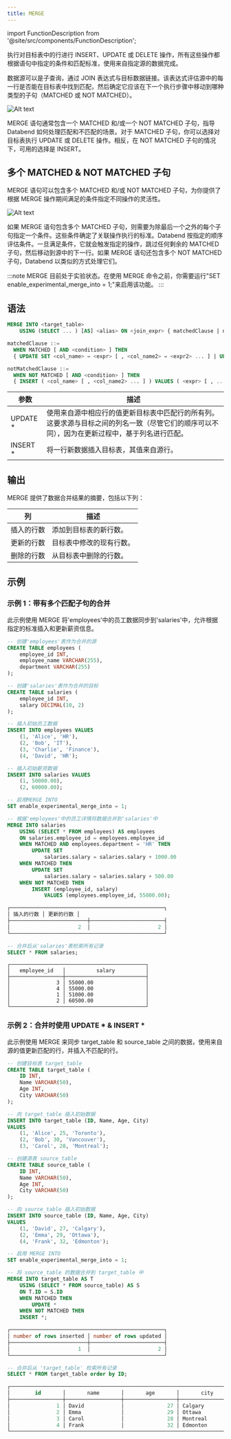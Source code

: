 ```yaml
---
title: MERGE
---
```


import FunctionDescription from '@site/src/components/FunctionDescription';

<FunctionDescription description="引入或更新版本：v1.2.241"/>

执行对目标表中的行进行 INSERT、UPDATE 或 DELETE 操作，所有这些操作都根据语句中指定的条件和匹配标准，使用来自指定源的数据完成。

数据源可以是子查询，通过 JOIN 表达式与目标数据链接。该表达式评估源中的每一行是否能在目标表中找到匹配，然后确定它应该在下一个执行步骤中移动到哪种类型的子句（MATCHED 或 NOT MATCHED）。

![Alt text](@site/docs/public/img/sql/merge-into-single-clause.jpeg)

MERGE 语句通常包含一个 MATCHED 和/或一个 NOT MATCHED 子句，指导 Databend 如何处理匹配和不匹配的场景。对于 MATCHED 子句，你可以选择对目标表执行 UPDATE 或 DELETE 操作。相反，在 NOT MATCHED 子句的情况下，可用的选择是 INSERT。

## 多个 MATCHED & NOT MATCHED 子句

MERGE 语句可以包含多个 MATCHED 和/或 NOT MATCHED 子句，为你提供了根据 MERGE 操作期间满足的条件指定不同操作的灵活性。

![Alt text](@site/docs/public/img/sql/merge-into-multi-clause.jpeg)

如果 MERGE 语句包含多个 MATCHED 子句，则需要为除最后一个之外的每个子句指定一个条件。这些条件确定了关联操作执行的标准。Databend 按指定的顺序评估条件。一旦满足条件，它就会触发指定的操作，跳过任何剩余的 MATCHED 子句，然后移动到源中的下一行。如果 MERGE 语句还包含多个 NOT MATCHED 子句，Databend 以类似的方式处理它们。

:::note
MERGE 目前处于实验状态。在使用 MERGE 命令之前，你需要运行"SET enable_experimental_merge_into = 1;"来启用该功能。
:::

## 语法

```sql
MERGE INTO <target_table>
    USING (SELECT ... ) [AS] <alias> ON <join_expr> { matchedClause | notMatchedClause } [ ... ]

matchedClause ::=
  WHEN MATCHED [ AND <condition> ] THEN
  { UPDATE SET <col_name> = <expr> [ , <col_name2> = <expr2> ... ] | UPDATE * | DELETE }

notMatchedClause ::=
  WHEN NOT MATCHED [ AND <condition> ] THEN
  { INSERT ( <col_name> [ , <col_name2> ... ] ) VALUES ( <expr> [ , ... ] ) | INSERT * }
```

| 参数      | 描述                                                                                                                                           |
| --------- | ---------------------------------------------------------------------------------------------------------------------------------------------- |
| UPDATE \* | 使用来自源中相应行的值更新目标表中匹配行的所有列。这要求源与目标之间的列名一致（尽管它们的顺序可以不同），因为在更新过程中，基于列名进行匹配。 |
| INSERT \* | 将一行新数据插入目标表，其值来自源行。                                                                                                         |

## 输出

MERGE 提供了数据合并结果的摘要，包括以下列：

| 列         | 描述                     |
| ---------- | ------------------------ |
| 插入的行数 | 添加到目标表的新行数。   |
| 更新的行数 | 目标表中修改的现有行数。 |
| 删除的行数 | 从目标表中删除的行数。   |

## 示例

### 示例 1：带有多个匹配子句的合并

此示例使用 MERGE 将'employees'中的员工数据同步到'salaries'中，允许根据指定的标准插入和更新薪资信息。

```sql
-- 创建'employees'表作为合并的源
CREATE TABLE employees (
    employee_id INT,
    employee_name VARCHAR(255),
    department VARCHAR(255)
);

-- 创建'salaries'表作为合并的目标
CREATE TABLE salaries (
    employee_id INT,
    salary DECIMAL(10, 2)
);

-- 插入初始员工数据
INSERT INTO employees VALUES
    (1, 'Alice', 'HR'),
    (2, 'Bob', 'IT'),
    (3, 'Charlie', 'Finance'),
    (4, 'David', 'HR');

-- 插入初始薪资数据
INSERT INTO salaries VALUES
    (1, 50000.00),
    (2, 60000.00);

-- 启用MERGE INTO
SET enable_experimental_merge_into = 1;

-- 根据'employees'中的员工详情将数据合并到'salaries'中
MERGE INTO salaries
    USING (SELECT * FROM employees) AS employees
    ON salaries.employee_id = employees.employee_id
    WHEN MATCHED AND employees.department = 'HR' THEN
        UPDATE SET
            salaries.salary = salaries.salary + 1000.00
    WHEN MATCHED THEN
        UPDATE SET
            salaries.salary = salaries.salary + 500.00
    WHEN NOT MATCHED THEN
        INSERT (employee_id, salary)
            VALUES (employees.employee_id, 55000.00);

┌──────────────────────────────────────────────────┐
│ 插入的行数 │ 更新的行数 │
├─────────────────────────┼────────────────────────┤
│                      2  │                      2 │
└──────────────────────────────────────────────────┘

-- 合并后从'salaries'表检索所有记录
SELECT * FROM salaries;

```

```
┌────────────────────────────────────────────┐
│   employee_id   │          salary          │
├─────────────────┼──────────────────────────┤
│               3 │ 55000.00                 │
│               4 │ 55000.00                 │
│               1 │ 51000.00                 │
│               2 │ 60500.00                 │
└────────────────────────────────────────────┘
```

### 示例 2：合并时使用 UPDATE \* & INSERT \*

此示例使用 MERGE 来同步 target_table 和 source_table 之间的数据，使用来自源的值更新匹配的行，并插入不匹配的行。

```sql
-- 创建目标表 target_table
CREATE TABLE target_table (
    ID INT,
    Name VARCHAR(50),
    Age INT,
    City VARCHAR(50)
);

-- 向 target_table 插入初始数据
INSERT INTO target_table (ID, Name, Age, City)
VALUES
    (1, 'Alice', 25, 'Toronto'),
    (2, 'Bob', 30, 'Vancouver'),
    (3, 'Carol', 28, 'Montreal');

-- 创建源表 source_table
CREATE TABLE source_table (
    ID INT,
    Name VARCHAR(50),
    Age INT,
    City VARCHAR(50)
);

-- 向 source_table 插入初始数据
INSERT INTO source_table (ID, Name, Age, City)
VALUES
    (1, 'David', 27, 'Calgary'),
    (2, 'Emma', 29, 'Ottawa'),
    (4, 'Frank', 32, 'Edmonton');

-- 启用 MERGE INTO
SET enable_experimental_merge_into = 1;

-- 将 source_table 的数据合并到 target_table 中
MERGE INTO target_table AS T
    USING (SELECT * FROM source_table) AS S
    ON T.ID = S.ID
    WHEN MATCHED THEN
        UPDATE *
    WHEN NOT MATCHED THEN
    INSERT *;

┌──────────────────────────────────────────────────┐
│ number of rows inserted │ number of rows updated │
├─────────────────────────┼────────────────────────┤
│                      1  │                      2 │
└──────────────────────────────────────────────────┘

-- 合并后从 'target_table' 检索所有记录
SELECT * FROM target_table order by ID;

┌─────────────────────────────────────────────────────────────────────────┐
│        id       │       name       │       age       │       city       │
├─────────────────┼──────────────────┼─────────────────┼──────────────────┤
│               1 │ David            │              27 │ Calgary          │
│               2 │ Emma             │              29 │ Ottawa           │
│               3 │ Carol            │              28 │ Montreal         │
│               4 │ Frank            │              32 │ Edmonton         │
└─────────────────────────────────────────────────────────────────────────┘
```
